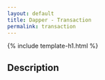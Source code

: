 ```yaml
---
layout: default
title: Dapper - Transaction
permalink: transaction
---
```


{% include template-h1.html %}

## Description
